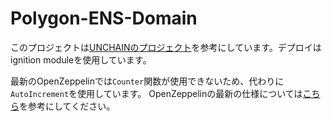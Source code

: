 # Polygon-ENS-Domain

このプロジェクトは[UNCHAINのプロジェクト](https://github.com/unchain-tech/Polygon-ENS-Domain)を参考にしています。デプロイはignition moduleを使用しています。

最新のOpenZeppelinでは`Counter`関数が使用できないため、代わりに`AutoIncrement`を使用しています。
OpenZeppelinの最新の仕様については[こちら](https://wizard.openzeppelin.com/#erc721)を参考にしてください。
